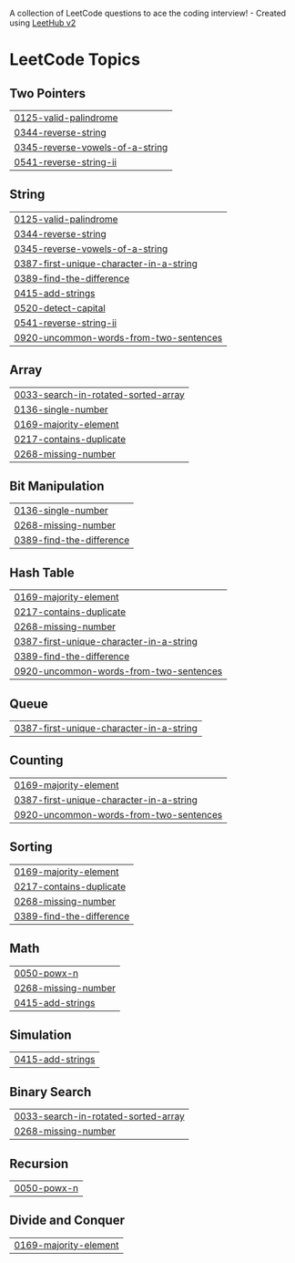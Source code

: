 A collection of LeetCode questions to ace the coding interview! - Created using [LeetHub v2](https://github.com/arunbhardwaj/LeetHub-2.0)
<!---LeetCode Topics Start-->
# LeetCode Topics
## Two Pointers
|  |
| ------- |
| [0125-valid-palindrome](https://github.com/jasim1-coder/Leet-Code/tree/master/0125-valid-palindrome) |
| [0344-reverse-string](https://github.com/jasim1-coder/Leet-Code/tree/master/0344-reverse-string) |
| [0345-reverse-vowels-of-a-string](https://github.com/jasim1-coder/Leet-Code/tree/master/0345-reverse-vowels-of-a-string) |
| [0541-reverse-string-ii](https://github.com/jasim1-coder/Leet-Code/tree/master/0541-reverse-string-ii) |
## String
|  |
| ------- |
| [0125-valid-palindrome](https://github.com/jasim1-coder/Leet-Code/tree/master/0125-valid-palindrome) |
| [0344-reverse-string](https://github.com/jasim1-coder/Leet-Code/tree/master/0344-reverse-string) |
| [0345-reverse-vowels-of-a-string](https://github.com/jasim1-coder/Leet-Code/tree/master/0345-reverse-vowels-of-a-string) |
| [0387-first-unique-character-in-a-string](https://github.com/jasim1-coder/Leet-Code/tree/master/0387-first-unique-character-in-a-string) |
| [0389-find-the-difference](https://github.com/jasim1-coder/Leet-Code/tree/master/0389-find-the-difference) |
| [0415-add-strings](https://github.com/jasim1-coder/Leet-Code/tree/master/0415-add-strings) |
| [0520-detect-capital](https://github.com/jasim1-coder/Leet-Code/tree/master/0520-detect-capital) |
| [0541-reverse-string-ii](https://github.com/jasim1-coder/Leet-Code/tree/master/0541-reverse-string-ii) |
| [0920-uncommon-words-from-two-sentences](https://github.com/jasim1-coder/Leet-Code/tree/master/0920-uncommon-words-from-two-sentences) |
## Array
|  |
| ------- |
| [0033-search-in-rotated-sorted-array](https://github.com/jasim1-coder/Leet-Code/tree/master/0033-search-in-rotated-sorted-array) |
| [0136-single-number](https://github.com/jasim1-coder/Leet-Code/tree/master/0136-single-number) |
| [0169-majority-element](https://github.com/jasim1-coder/Leet-Code/tree/master/0169-majority-element) |
| [0217-contains-duplicate](https://github.com/jasim1-coder/Leet-Code/tree/master/0217-contains-duplicate) |
| [0268-missing-number](https://github.com/jasim1-coder/Leet-Code/tree/master/0268-missing-number) |
## Bit Manipulation
|  |
| ------- |
| [0136-single-number](https://github.com/jasim1-coder/Leet-Code/tree/master/0136-single-number) |
| [0268-missing-number](https://github.com/jasim1-coder/Leet-Code/tree/master/0268-missing-number) |
| [0389-find-the-difference](https://github.com/jasim1-coder/Leet-Code/tree/master/0389-find-the-difference) |
## Hash Table
|  |
| ------- |
| [0169-majority-element](https://github.com/jasim1-coder/Leet-Code/tree/master/0169-majority-element) |
| [0217-contains-duplicate](https://github.com/jasim1-coder/Leet-Code/tree/master/0217-contains-duplicate) |
| [0268-missing-number](https://github.com/jasim1-coder/Leet-Code/tree/master/0268-missing-number) |
| [0387-first-unique-character-in-a-string](https://github.com/jasim1-coder/Leet-Code/tree/master/0387-first-unique-character-in-a-string) |
| [0389-find-the-difference](https://github.com/jasim1-coder/Leet-Code/tree/master/0389-find-the-difference) |
| [0920-uncommon-words-from-two-sentences](https://github.com/jasim1-coder/Leet-Code/tree/master/0920-uncommon-words-from-two-sentences) |
## Queue
|  |
| ------- |
| [0387-first-unique-character-in-a-string](https://github.com/jasim1-coder/Leet-Code/tree/master/0387-first-unique-character-in-a-string) |
## Counting
|  |
| ------- |
| [0169-majority-element](https://github.com/jasim1-coder/Leet-Code/tree/master/0169-majority-element) |
| [0387-first-unique-character-in-a-string](https://github.com/jasim1-coder/Leet-Code/tree/master/0387-first-unique-character-in-a-string) |
| [0920-uncommon-words-from-two-sentences](https://github.com/jasim1-coder/Leet-Code/tree/master/0920-uncommon-words-from-two-sentences) |
## Sorting
|  |
| ------- |
| [0169-majority-element](https://github.com/jasim1-coder/Leet-Code/tree/master/0169-majority-element) |
| [0217-contains-duplicate](https://github.com/jasim1-coder/Leet-Code/tree/master/0217-contains-duplicate) |
| [0268-missing-number](https://github.com/jasim1-coder/Leet-Code/tree/master/0268-missing-number) |
| [0389-find-the-difference](https://github.com/jasim1-coder/Leet-Code/tree/master/0389-find-the-difference) |
## Math
|  |
| ------- |
| [0050-powx-n](https://github.com/jasim1-coder/Leet-Code/tree/master/0050-powx-n) |
| [0268-missing-number](https://github.com/jasim1-coder/Leet-Code/tree/master/0268-missing-number) |
| [0415-add-strings](https://github.com/jasim1-coder/Leet-Code/tree/master/0415-add-strings) |
## Simulation
|  |
| ------- |
| [0415-add-strings](https://github.com/jasim1-coder/Leet-Code/tree/master/0415-add-strings) |
## Binary Search
|  |
| ------- |
| [0033-search-in-rotated-sorted-array](https://github.com/jasim1-coder/Leet-Code/tree/master/0033-search-in-rotated-sorted-array) |
| [0268-missing-number](https://github.com/jasim1-coder/Leet-Code/tree/master/0268-missing-number) |
## Recursion
|  |
| ------- |
| [0050-powx-n](https://github.com/jasim1-coder/Leet-Code/tree/master/0050-powx-n) |
## Divide and Conquer
|  |
| ------- |
| [0169-majority-element](https://github.com/jasim1-coder/Leet-Code/tree/master/0169-majority-element) |
<!---LeetCode Topics End-->